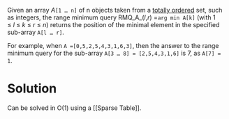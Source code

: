 ---
---
Given an array _A_`[1 … n]` of n objects taken from a [totally ordered](https://en.wikipedia.org/wiki/Total_order "Total order") set, such as integers, the range minimum query RMQ_A_(_l_,_r_) =``arg min A[k]`` (with 1 ≤ _l_ ≤ _k_ ≤ _r_ ≤ _n_) returns the position of the minimal element in the specified sub-array `A[l … r]`.

For example, when ``A =[0,5,2,5,4,3,1,6,3]``, then the answer to the range minimum query for the sub-array `A[3 … 8] = [2,5,4,3,1,6]` is 7, as `A[7] = 1`.

# Solution
Can be solved in O(1) using a [[Sparse Table]].